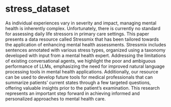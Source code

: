 # stress_dataset

As individual experiences vary in severity and impact, managing mental health is inherently complex. Unfortunately, there is currently no standard for assessing daily life stressors in primary care settings. This paper presents a data resource called Stressmix that has been tailored towards the application of enhancing mental health assessments. Stressmix includes sentences annotated with various stress types, organized using a taxonomy developed with input from a mental health expert. Addressing the limitations of existing conversational agents, we highlight the poor and ambiguous performance of LLMs, emphasizing the need for improved natural language processing tools in mental health applications. Additionally, our resource can be used to develop future tools for medical professionals that can summarize patients’ current states through a few targeted questions, offering valuable insights prior to the patient’s examination. This research represents an important step forward in achieving informed and personalized approaches to mental health care.
